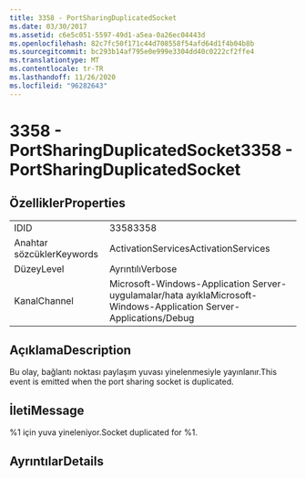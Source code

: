 ```yaml
---
title: 3358 - PortSharingDuplicatedSocket
ms.date: 03/30/2017
ms.assetid: c6e5c051-5597-49d1-a5ea-0a26ec04443d
ms.openlocfilehash: 82c7fc50f171c44d708558f54afd64d1f4b04b8b
ms.sourcegitcommit: bc293b14af795e0e999e3304dd40c0222cf2ffe4
ms.translationtype: MT
ms.contentlocale: tr-TR
ms.lasthandoff: 11/26/2020
ms.locfileid: "96282643"
---
```

# <a name="3358---portsharingduplicatedsocket"></a><span data-ttu-id="038d8-102">3358 - PortSharingDuplicatedSocket</span><span class="sxs-lookup"><span data-stu-id="038d8-102">3358 - PortSharingDuplicatedSocket</span></span>

## <a name="properties"></a><span data-ttu-id="038d8-103">Özellikler</span><span class="sxs-lookup"><span data-stu-id="038d8-103">Properties</span></span>  
  
|||  
|-|-|  
|<span data-ttu-id="038d8-104">ID</span><span class="sxs-lookup"><span data-stu-id="038d8-104">ID</span></span>|<span data-ttu-id="038d8-105">3358</span><span class="sxs-lookup"><span data-stu-id="038d8-105">3358</span></span>|  
|<span data-ttu-id="038d8-106">Anahtar sözcükler</span><span class="sxs-lookup"><span data-stu-id="038d8-106">Keywords</span></span>|<span data-ttu-id="038d8-107">ActivationServices</span><span class="sxs-lookup"><span data-stu-id="038d8-107">ActivationServices</span></span>|  
|<span data-ttu-id="038d8-108">Düzey</span><span class="sxs-lookup"><span data-stu-id="038d8-108">Level</span></span>|<span data-ttu-id="038d8-109">Ayrıntılı</span><span class="sxs-lookup"><span data-stu-id="038d8-109">Verbose</span></span>|  
|<span data-ttu-id="038d8-110">Kanal</span><span class="sxs-lookup"><span data-stu-id="038d8-110">Channel</span></span>|<span data-ttu-id="038d8-111">Microsoft-Windows-Application Server-uygulamalar/hata ayıkla</span><span class="sxs-lookup"><span data-stu-id="038d8-111">Microsoft-Windows-Application Server-Applications/Debug</span></span>|  
  
## <a name="description"></a><span data-ttu-id="038d8-112">Açıklama</span><span class="sxs-lookup"><span data-stu-id="038d8-112">Description</span></span>  

 <span data-ttu-id="038d8-113">Bu olay, bağlantı noktası paylaşım yuvası yinelenmesiyle yayınlanır.</span><span class="sxs-lookup"><span data-stu-id="038d8-113">This event is emitted when the port sharing socket is duplicated.</span></span>  
  
## <a name="message"></a><span data-ttu-id="038d8-114">İleti</span><span class="sxs-lookup"><span data-stu-id="038d8-114">Message</span></span>  

 <span data-ttu-id="038d8-115">%1 için yuva yineleniyor.</span><span class="sxs-lookup"><span data-stu-id="038d8-115">Socket duplicated for %1.</span></span>  
  
## <a name="details"></a><span data-ttu-id="038d8-116">Ayrıntılar</span><span class="sxs-lookup"><span data-stu-id="038d8-116">Details</span></span>
